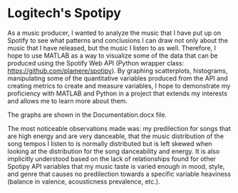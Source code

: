 # Logitech's Spotipy

As a music producer, I wanted to analyze the music that I have put up on Spotify to see what patterns and conclusions I can draw not only about the music that I have released, but the music I listen to as well. Therefore, I hope to use MATLAB as a way to visualize some of the data that can be produced using the Spotify Web API (Python wrapper class: https://github.com/plamere/spotipy). By graphing scatterplots, histograms, manipulating some of the quantitative variables produced from the API and creating metrics to create and measure variables, I hope to demonstrate my proficiency with MATLAB and Python in a project that extends my interests and allows me to learn more about them.

The graphs are shown in the Documentation.docx file.

The most noticeable observations made was: my predilection for songs that are high energy and are very danceable, that the music distribution of the song tempos I listen to is normally distributed but is left skewed when looking at the distribution for the song danceability and energy. It is also implicitly understood based on the lack of relationships found for other Spotipy API variables that my music taste is varied enough in mood, style, and genre that causes no predilection towards a specific variable heaviness (balance in valence, acousticness prevalence, etc.).
